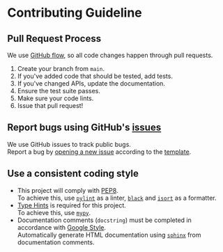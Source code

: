 
# Contributing Guideline


## Pull Request Process

We use [GitHub flow](https://guides.github.com/introduction/flow/index.html), so all code changes happen through pull requests.

  1. Create your branch from `main`.
  2. If you've added code that should be tested, add tests.
  3. If you've changed APIs, update the documentation.
  4. Ensure the test suite passes.
  5. Make sure your code lints.
  6. Issue that pull request!


## Report bugs using GitHub's [issues](https://github.com/tkhshtsh0917/pytemplate/issues)

We use GitHub issues to track public bugs.<br>
Report a bug by [opening a new issue](https://github.com/tkhshtsh0917/pytemplate/issues/new) according to the [template](./ISSUE_TEMPLATE).


## Use a consistent coding style

  * This project will comply with [PEP8](https://www.python.org/dev/peps/pep-0008/).<br>To achieve this, use [`pylint`](https://www.pylint.org/) as a linter, [`black`](https://black.readthedocs.io/en/stable/) and [`isort`](https://pycqa.github.io/isort/) as a formatter.
  * [Type Hints](https://docs.python.org/3/library/typing.html) is required for this project.<br>To achieve this, use [`mypy`](http://mypy-lang.org/).
  * Documentation comments (`docstring`) must be completed in accordance with [Google Style](https://github.com/google/styleguide/blob/gh-pages/pyguide.md).<br>Automatically generate HTML documentation using [`sphinx`](https://www.sphinx-doc.org/en/master/) from documentation comments.
